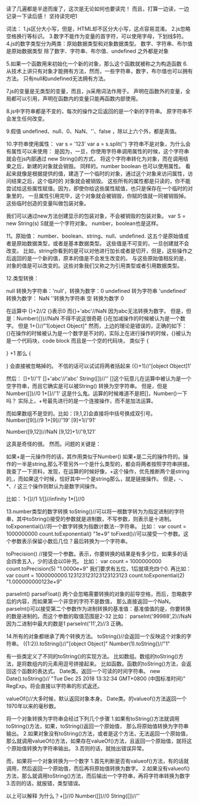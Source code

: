 读了几遍都是半途而废了，这次是无论如何也要读完！
而且，打算一边读，一边记录一下读后感！
坚持读完吧1

词法：
1.js区分大小写，但是，HTML却不区分大小写，这点容易混淆。
2.js忽略空格换行等标识。
3.数字不能作为变量的首字符，可以使用字母，下划线$符。
4.js的数字类型分为两类：原始数据类型和对象数据类型。
数字、字符串、布尔值是原始数据类型
除了数字、字符串、布尔值、undefined 之外都是对象

5.如果一个函数用来初始化一个新的对象，那么这个函数就被称之为构造函数
6.从技术上讲只有对象才能拥有方法，然而，一些字符串，数字，布尔值也可以拥有方法。
只有null和undefined无法拥有方法。

7.js的变量是无类型的变量，而且，js采用词法作用于。
声明在函数外的变量，全局都可以引用，声明在函数内的变量只能再函数内部使用。

8.js中字符串都是不变的，每次的操作之后返回的是一个新的字符串。
原字符串不会发生任何改变。

9.假值 undefined、null、0、NaN、''、false
，除以上六个外，都是真值。


10.字符串使用属性：
var s = '123'
var a = s.split('')
字符串不是对象，为什么会有属性可以来使用：
是因为，一旦，你使用字符串调用属性的时候，这个字符串就会在js内部通过 new String()的方式，
将这个字符串转化为对象，而在调用结束之后，新建的对象就会销毁。
同样的。number boolean 也可以使用属性。
看起来就像是根据提供的值，建造了一个临时的对象，通过这个对象来访问属性，访问结束之后，这个临时的
对象就会被销毁。
这些所有的属性都是只读的，你不能尝试给这些属性赋值。因为，即使你给这些属性赋值，也只是保存在一个临时的对象里的，
一旦属性引用完毕，这个对象就会被销毁，你赋的值就一同被销毁掉。
这些临时创造的变量叫做包装对象。

我们可以通过new方法创建显示的包装对象，不会被销毁的包装对象。
var S = new String(s)
S就是一个字符对象。
number，boolean也是这样。


11。原始值：
number、boolean、string、null、undefined.
这五个是原始值或者是原始数据类型，或者是基本数据类型。
这些值是不可变的，一旦创建就不会改变。
比如，string你看到的是可以对他进行加长或者是切开，但是，这些操作之后返回的是一个新的值，原本的值是不会发生改变的。
与这些原始值相反的是，对象的值是可以改变的。这些对象我们又称之为引用类型或者引用数据类型。




12.类型转换：

null 转换为字符串：'null'，转换为数字：0
undefined 转为字符串 'undefined' 转换为数字： NaN
''转换为字符串 空  转换为数字 0

在运算中
{}+2//2
{}表示0
而{}+'abc'//NaN
因为abc无法转换为数字。
但是，但是：Number({})//NaN
不得不说这很奇葩
{}在加减操作的时候被认为是一个数字。
但是
1+{}//"1[object Object]"
然而，上边的理论是错误的，正确的如下：
{}在操作的时候被认为是一个数字是不对的，实际上在进行操作的时候，{}被认为是一个代码块，code block
  而且是一个空的代码块，
  类似于
  {


  }
  +1
  那么
  {

  }
  会直接被忽略掉的。
  不信的话可以试试将两者括起来
  ({}+1)//'[object Object]1'


然后：
[]+1//'1'
[]+'abc'//'abc'
String([])//''
[]这个玩意儿在运算中被认为是一个空字符串，而且它确实是可以被String()
转换为空字符串。
但是，但是Number([])//0
1+[]//'1'
这是什么鬼。运算的时候难道不是把[]，Number()一下吗？
实际上，+号最先进行的是一个连接操作，而不是加法运算。



而如果数组不是空的。比如：[9,1,2]会直接将中括号换成双引号。
Number([9])//9
1+[9]//'19'
[9]+1//'91'

Number([9,12])//NaN
[9,12]+1//'9,121'

这真是奇怪的很。
然而。问题的关键是：

如果+是一元操作符的话，其作用类似于Number()
如果+是二元的操作符的。操作的一半是string,那么不管另外一个是什么类型的，都会将两者按照字符串拼接。
我查了一下资料，发现，在运算的时候好像，+这个操作，优先推断两个是string的,，而如果这个时候，恰好其中一个是string那么，就是链接操作。
但是，-、*、/ 这三个操作则默认为是数字间操作。

比如：
1-[]//1
1/[]//infinity
1*[]//0    





13.number类型的数字转换
toString()//可以将一根数字转为为指定进制的字符串，其中toString()接受的参数就是进制数，不写参数，则表示是十进制。
toExponential()//将一个数字转换为指数计数法--字符串。
比如：
var count = 1000000000
count.toExponential()
"1e+9"
toFixed()//可以接受一个参数。这个参数表示保留小数后几位？最后转换为一个字符串。


toPrecision() //接受一个参数。表示，你要转换的结果是有多少位，如果多的话会四舍五入，少的话会以0补充。
比如：
var count = 1000000000
count.toPrecision(5)
"1.0000e+9"
我们要求有五位，1后就填充四个0.
再比如：
var count = 1000000000.123123123123123123123
count.toExponential(2)
"1.000000000123e+9"


parseInt()
parseFloat()
两个会忽略需要转换的对象的前导空格，而后，忽略数字后的内容，而如果第一个非空的字符不是数值，
那么直接返回一个NaN。
parseInt()可以接受第二个参数作为进制转换的基准值：基准值值的是，你要转换的数是进制的。而这个参数的取值范围是2-32
比如：
parseInt('99988',2)//NaN 因为二进制中最大的数是1
parseInt('11',2)//3 正确。





14.所有的对象都继承了两个转换方法。
toString()//会返回一个反映这个对象的字符串。
({1:2}).toString()//"[object Object]"
Number(1).toString()//"1"

有一些类定义了不同的toString()的实现方法。
比如数组。数组的toString()方法，是将数组内的元素用逗号拼接起来。
比如函数。函数的toString()方法，会返回这个函数的表达式。
Date类。返回一个可读的时间字符串。
new Date().toString()// "Tue Dec 25 2018 13:32:34 GMT+0800 (中国标准时间)"
RegExp。将会直接以字符串的形式返还。


valueOf()//大多时候，默认返回对象本身。
Date类。的valueof()方法返回一个1970年以来的毫秒数。


将一个对象转换为字符串会经过下列几个步骤
  1.如果有toString()方法就调用toString()方法，如果，toString()返回一个原始值，
  那么将原始值转换为字符串输出。
  2.如果对象没有toString()方法，或者是这个方法，无法返回一个原始值，
  那么就调用valueOf()方法，如果存在valueOf()方法，且返回一个原始值，就将这个原始值转换为字符串输出。
  3.否则的话，就抛出错误异常。


而，如果将一个对象转换为一个数字
  1.首先判断是否有valueof()方法，有的话就调用，然后返回一个原始值，而后再将原始值转换为数字。
  2.如果没有valueof()方法，那么就调用toString()方法，而后输出一个字符串，再将字符串转换为数字
  3.否则的话，就报错，类型错误。


  以上可以解释
  为什么？+[]//0
  Number([])//0
  String([])//''
